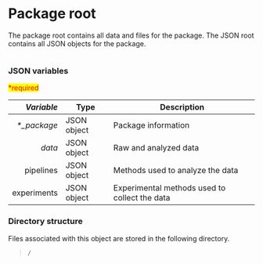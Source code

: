 # Package root

The package root contains all data and files for the package. The JSON root contains all JSON objects for the package.

<figure><img src="https://mermaid.ink/img/pako:eNptks1qwzAQhF_FKBcZEsjBvajQU3sppYXmaihba50okSWhH5oQ8u5dOZZpSXzQjphPGjP2mXVWIhNs68HtqrfP1lT07IM13trIXzcf71VW9Wr1JCECz0v9nyLry0F3gC3yIm4RpxxqZTDwWd1CeHTo1YAmBv5HT2DOJiik7z12RBRRP179ss9MTFJR1jTvEANCSJ6QIu4w0qdt4OM6u9cLcwS9XU4Yx60NBvQpqMCLmJHxQG4EPAxUxziKO5czFR4cdmPpGxJ1CTlpnGureqW1WPQ9PqzXyxC9PaBYNE0z6dWPknEnGndkSzagH0BJ-uLnfFfL4g4HbJkgKbGHpGPLWnMhNDmKxRepovVMRJ9wySBFuzmZruyvzLMC-n8GJnrQAS-_GUDNYg?type=png" alt=""><figcaption></figcaption></figure>

### JSON variables

<mark style="color:red;">\*required</mark>

| _**Variable**_ | **Type**    | **Description**                               |
| -------------: | ----------- | --------------------------------------------- |
|  _\*\_package_ | JSON object | Package information                           |
|         _data_ | JSON object | Raw and analyzed data                         |
|      pipelines | JSON object | Methods used to analyze the data              |
|    experiments | JSON object | Experimental methods used to collect the data |

### Directory structure

Files associated with this object are stored in the following directory.

> `/`
